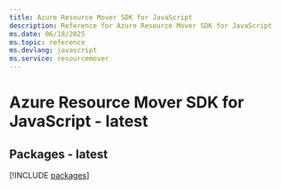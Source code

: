 ```yaml
---
title: Azure Resource Mover SDK for JavaScript
description: Reference for Azure Resource Mover SDK for JavaScript
ms.date: 06/18/2025
ms.topic: reference
ms.devlang: javascript
ms.service: resourcemover
---
```

# Azure Resource Mover SDK for JavaScript - latest
## Packages - latest
[!INCLUDE [packages](resource-mover-index.md)]